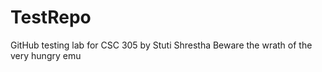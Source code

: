 # TestRepo
GitHub testing lab for CSC 305 by Stuti Shrestha
Beware the wrath of the very hungry emu
